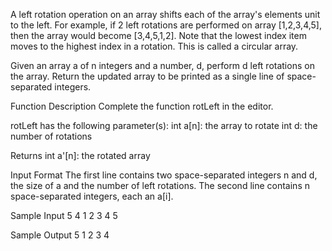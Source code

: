 A left rotation operation on an array shifts each of the array's elements  unit to the left. For example, if 2 left rotations are performed on array [1,2,3,4,5], then the array would become [3,4,5,1,2]. Note that the lowest index item moves to the highest index in a rotation. This is called a circular array.

Given an array a of n integers and a number, d, perform d left rotations on the array. Return the updated array to be printed as a single line of space-separated integers.

Function Description
Complete the function rotLeft in the editor.

rotLeft has the following parameter(s):
int a[n]: the array to rotate
int d: the number of rotations

Returns
int a'[n]: the rotated array

Input Format
The first line contains two space-separated integers n and d, the size of a and the number of left rotations.
The second line contains n space-separated integers, each an a[i].

Sample Input
5 4
1 2 3 4 5

Sample Output
5 1 2 3 4